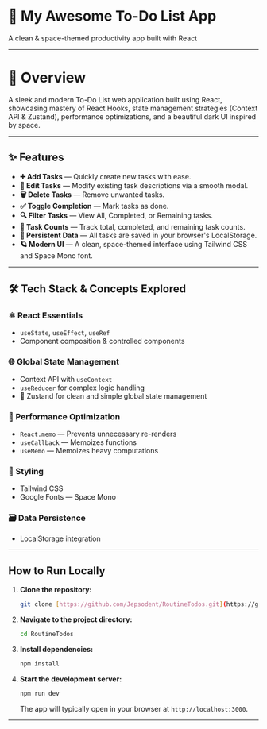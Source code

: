 # 🌌 My Awesome To-Do List App

A clean & space-themed productivity app built with React

---

# 🚀 Overview

A sleek and modern To-Do List web application built using React, showcasing mastery of React Hooks, state management strategies (Context API & Zustand), performance optimizations, and a beautiful dark UI inspired by space.

---

## ✨ Features

-   **➕ Add Tasks** — Quickly create new tasks with ease.
-   **📝 Edit Tasks** — Modify existing task descriptions via a smooth modal.
-   **🗑️ Delete Tasks** — Remove unwanted tasks.
-   **✅ Toggle Completion** — Mark tasks as done.
-   **🔍 Filter Tasks** — View All, Completed, or Remaining tasks.
-   **🔢 Task Counts** — Track total, completed, and remaining task counts.
-   **💾 Persistent Data** — All tasks are saved in your browser's LocalStorage.
-   **🪐 Modern UI** — A clean, space-themed interface using Tailwind CSS and Space Mono font.

---

## 🛠️ Tech Stack & Concepts Explored

### ⚛️ React Essentials
-   `useState`, `useEffect`, `useRef`
-   Component composition & controlled components

### 🌐 Global State Management
-   Context API with `useContext`
-   `useReducer` for complex logic handling
-   🐻 Zustand for clean and simple global state management

### 🧠 Performance Optimization
-   `React.memo` — Prevents unnecessary re-renders
-   `useCallback` — Memoizes functions
-   `useMemo` — Memoizes heavy computations

### 🎨 Styling
-   Tailwind CSS
-   Google Fonts — Space Mono

### 🗃️ Data Persistence
-   LocalStorage integration

---

## How to Run Locally

1.  **Clone the repository:**
    ```bash
    git clone [https://github.com/Jepsodent/RoutineTodos.git](https://github.com/Jepsodent/RoutineTodos.git)
    ```
2.  **Navigate to the project directory:**
    ```bash
    cd RoutineTodos
    ```
3.  **Install dependencies:**
    ```bash
    npm install
    ```
4.  **Start the development server:**
    ```bash
    npm run dev
    ```
    The app will typically open in your browser at `http://localhost:3000`.

---



